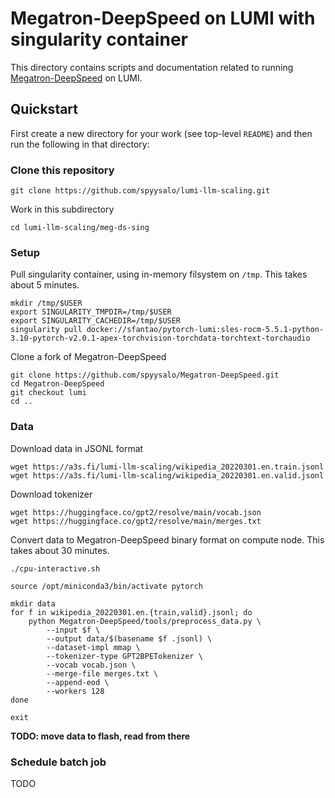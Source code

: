 # Megatron-DeepSpeed on LUMI with singularity container

This directory contains scripts and documentation related to running
[Megatron-DeepSpeed](https://github.com/microsoft/Megatron-DeepSpeed)
on LUMI.

## Quickstart

First create a new directory for your work (see top-level `README`) and
then run the following in that directory:

### Clone this repository

```
git clone https://github.com/spyysalo/lumi-llm-scaling.git
```

Work in this subdirectory

```
cd lumi-llm-scaling/meg-ds-sing
```

### Setup

Pull singularity container, using in-memory filsystem on `/tmp`. This
takes about 5 minutes.

```
mkdir /tmp/$USER
export SINGULARITY_TMPDIR=/tmp/$USER
export SINGULARITY_CACHEDIR=/tmp/$USER
singularity pull docker://sfantao/pytorch-lumi:sles-rocm-5.5.1-python-3.10-pytorch-v2.0.1-apex-torchvision-torchdata-torchtext-torchaudio
```

Clone a fork of Megatron-DeepSpeed

```
git clone https://github.com/spyysalo/Megatron-DeepSpeed.git
cd Megatron-DeepSpeed
git checkout lumi
cd ..
```

### Data

Download data in JSONL format

```
wget https://a3s.fi/lumi-llm-scaling/wikipedia_20220301.en.train.jsonl
wget https://a3s.fi/lumi-llm-scaling/wikipedia_20220301.en.valid.jsonl
```

Download tokenizer

```
wget https://huggingface.co/gpt2/resolve/main/vocab.json
wget https://huggingface.co/gpt2/resolve/main/merges.txt
```

Convert data to Megatron-DeepSpeed binary format on compute node.
This takes about 30 minutes.

```
./cpu-interactive.sh 

source /opt/miniconda3/bin/activate pytorch

mkdir data
for f in wikipedia_20220301.en.{train,valid}.jsonl; do
    python Megatron-DeepSpeed/tools/preprocess_data.py \
        --input $f \
        --output data/$(basename $f .jsonl) \
        --dataset-impl mmap \
        --tokenizer-type GPT2BPETokenizer \
        --vocab vocab.json \
        --merge-file merges.txt \
        --append-eod \
        --workers 128
done

exit
```

**TODO: move data to flash, read from there**

### Schedule batch job

TODO
